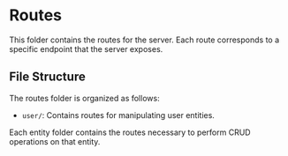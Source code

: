 # Routes

This folder contains the routes for the server. Each route corresponds to a specific endpoint that the server exposes.

## File Structure

The routes folder is organized as follows:

- `user/`: Contains routes for manipulating user entities.

Each entity folder contains the routes necessary to perform CRUD operations on that entity.

